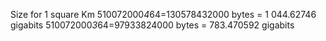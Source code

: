 Size for 1 square Km
510072000*4*64=130578432000 bytes = 1 044.62746 gigabits
510072000*3*64=97933824000 bytes = 783.470592 gigabits
